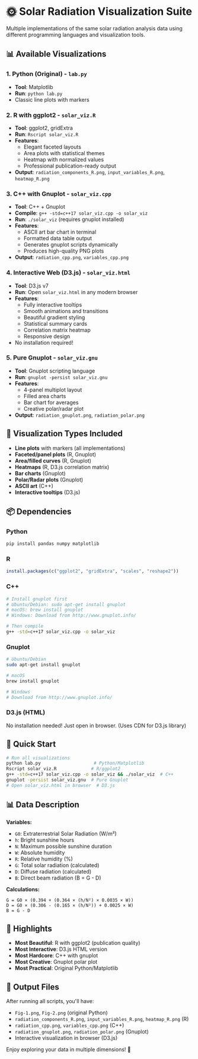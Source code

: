 # 🌞 Solar Radiation Visualization Suite

Multiple implementations of the same solar radiation analysis data using different programming languages and visualization tools.

## 📊 Available Visualizations

### 1. **Python (Original)** - `lab.py`

- **Tool**: Matplotlib
- **Run**: `python lab.py`
- Classic line plots with markers

### 2. **R with ggplot2** - `solar_viz.R`

- **Tool**: ggplot2, gridExtra
- **Run**: `Rscript solar_viz.R`
- **Features**:
  - Elegant faceted layouts
  - Area plots with statistical themes
  - Heatmap with normalized values
  - Professional publication-ready output
- **Output**: `radiation_components_R.png`, `input_variables_R.png`, `heatmap_R.png`

### 3. **C++ with Gnuplot** - `solar_viz.cpp`

- **Tool**: C++ + Gnuplot
- **Compile**: `g++ -std=c++17 solar_viz.cpp -o solar_viz`
- **Run**: `./solar_viz` (requires gnuplot installed)
- **Features**:
  - ASCII art bar chart in terminal
  - Formatted data table output
  - Generates gnuplot scripts dynamically
  - Produces high-quality PNG plots
- **Output**: `radiation_cpp.png`, `variables_cpp.png`

### 4. **Interactive Web (D3.js)** - `solar_viz.html`

- **Tool**: D3.js v7
- **Run**: Open `solar_viz.html` in any modern browser
- **Features**:
  - Fully interactive tooltips
  - Smooth animations and transitions
  - Beautiful gradient styling
  - Statistical summary cards
  - Correlation matrix heatmap
  - Responsive design
- No installation required!

### 5. **Pure Gnuplot** - `solar_viz.gnu`

- **Tool**: Gnuplot scripting language
- **Run**: `gnuplot -persist solar_viz.gnu`
- **Features**:
  - 4-panel multiplot layout
  - Filled area charts
  - Bar chart for averages
  - Creative polar/radar plot
- **Output**: `radiation_gnuplot.png`, `radiation_polar.png`

## 🎨 Visualization Types Included

- **Line plots** with markers (all implementations)
- **Faceted/panel plots** (R, Gnuplot)
- **Area/filled curves** (R, Gnuplot)
- **Heatmaps** (R, D3.js correlation matrix)
- **Bar charts** (Gnuplot)
- **Polar/Radar plots** (Gnuplot)
- **ASCII art** (C++)
- **Interactive tooltips** (D3.js)

## 📦 Dependencies

### Python

```bash
pip install pandas numpy matplotlib
```

### R

```R
install.packages(c("ggplot2", "gridExtra", "scales", "reshape2"))
```

### C++

```bash
# Install gnuplot first
# Ubuntu/Debian: sudo apt-get install gnuplot
# macOS: brew install gnuplot
# Windows: Download from http://www.gnuplot.info/

# Then compile
g++ -std=c++17 solar_viz.cpp -o solar_viz
```

### Gnuplot

```bash
# Ubuntu/Debian
sudo apt-get install gnuplot

# macOS
brew install gnuplot

# Windows
# Download from http://www.gnuplot.info/
```

### D3.js (HTML)

No installation needed! Just open in browser.
(Uses CDN for D3.js library)

## 🚀 Quick Start

```bash
# Run all visualizations
python lab.py                    # Python/Matplotlib
Rscript solar_viz.R             # R/ggplot2
g++ -std=c++17 solar_viz.cpp -o solar_viz && ./solar_viz  # C++
gnuplot -persist solar_viz.gnu  # Pure Gnuplot
# Open solar_viz.html in browser  # D3.js
```

## 📊 Data Description

**Variables:**

- `G0`: Extraterrestrial Solar Radiation (W/m²)
- `h`: Bright sunshine hours
- `N`: Maximum possible sunshine duration
- `W`: Absolute humidity
- `R`: Relative humidity (%)
- `G`: Total solar radiation (calculated)
- `D`: Diffuse radiation (calculated)
- `B`: Direct beam radiation (B = G - D)

**Calculations:**

```
G = G0 × (0.394 + (0.364 × (h/N²) × 0.0035 × W))
D = G0 × (0.306 - (0.165 × (h/N²)) + 0.0025 × W)
B = G - D
```

## 🎯 Highlights

- **Most Beautiful**: R with ggplot2 (publication quality)
- **Most Interactive**: D3.js HTML version
- **Most Hardcore**: C++ with gnuplot
- **Most Creative**: Gnuplot polar plot
- **Most Practical**: Original Python/Matplotlib

## 📸 Output Files

After running all scripts, you'll have:

- `Fig-1.png`, `Fig-2.png` (original Python)
- `radiation_components_R.png`, `input_variables_R.png`, `heatmap_R.png` (R)
- `radiation_cpp.png`, `variables_cpp.png` (C++)
- `radiation_gnuplot.png`, `radiation_polar.png` (Gnuplot)
- Interactive visualization in browser (D3.js)

Enjoy exploring your data in multiple dimensions! 🎉
